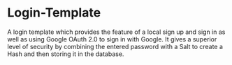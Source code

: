 # Login-Template
A login template which provides the feature of a local sign up and sign in as well as using Google OAuth 2.0 to sign in with Google. It gives a superior level of security by combining the entered password with a Salt to create a Hash and then storing it in the database.
